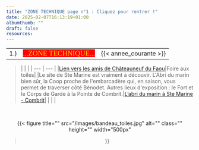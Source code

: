 ```yaml
---
title: "ZONE TECHNIQUE page n°1 : Cliquez pour rentrer !"
date: 2025-02-07T16:13:19+01:00
albumthumb: ""
draft: false
resources:
---
```

           
|            |           |              | 
|   ---      |    :-:    |      --:     |
|  1.)       |<span  style="background-color:red; color:#ffd700; font-size:120%; font-family:verdana;">...ZONE TECHNIQUE...</span>| {{< annee_courante >}} |

>|            |           |
|   ---      |    ---    |
|[Lien vers les amis de Châteauneuf du Faou](https://www.lesamisdechateauneufdufaou.fr/)|Foire aux toiles|
|Le site de Ste Marine est vraiment à découvir. L'Abri du marin bien sûr, la Coop proche de l'embarcadère qui, en saison, vous permet de traverser côté Bénodet. Autres lieux d'exposition : le Fort et le Corps de Garde à la Pointe de Combrit.|[L&rsquo;abri du marin à Ste Marine - Combrit](https://combrit-saintemarine.bzh/se-divertir/culture/musee-de-labri-du-marin/)|
|            |           |

<br>

<center>

{{< figure
  title=""
  src="/images/bandeau_toiles.jpg"
  alt="" 
  class=""
  height=""
  width="500px"
>}}

</center>
